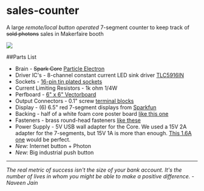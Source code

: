 sales-counter
=============

A large _remote/local button operated_ 7-segment counter to keep track of ~~sold photons~~ sales in Makerfaire booth

![](http://i.imgur.com/3YVueBd.jpg)

##Parts List

* Brain - ~~Spark Core~~ [Particle Electron](https://store.spark.io)
* Driver IC's - 8-channel constant current LED sink driver [TLC5916IN](http://www.digikey.com/product-detail/en/TLC5916IN/296-24383-5-ND/1906409)
* Sockets - [16-pin tin plated sockets](http://www.digikey.com/product-search/en?vendor=0&keywords=ed3046-5)
* Current Limiting Resistors - 1k ohm 1/4W
* Perfboard - [6" x 6" Vectorboard](http://www.digikey.com/product-search/en?vendor=0&keywords=v2012-nd)
* Output Connectors - 0.1" screw [terminal blocks](http://www.digikey.com/product-search/en?KeyWords=ED10566-ND)
* Display - (6) 6.5" red 7-segment displays from [Sparkfun](https://www.sparkfun.com/products/8530)
* Backing - half of a white foam core poster board [like this one](http://www.officedepot.com/a/products/454140/Office-Depot-Brand-Foam-Boards-30/)
* Fasteners - brass round-head fasteners [like these](http://www.officedepot.com/a/products/613827/Office-Depot-Brand-Round-Head-Fasteners/)
* Power Supply - 5V USB wall adapter for the Core. We used a 15V 2A adapter for the 7-segments, but 15V 1A is more than enough.  [This 1.6A one](http://www.digikey.com/product-detail/en/EPSA150160U-P5P-SZ/T1072-P5P-ND/2235264) would be perfect.
* _New:_ Internet button + Photon
* _New:_ Big industrial push button

---

*The real metric of success isn't the size of your bank account. It's the number of lives in whom you might be able to make a positive difference. - Naveen Jain*
